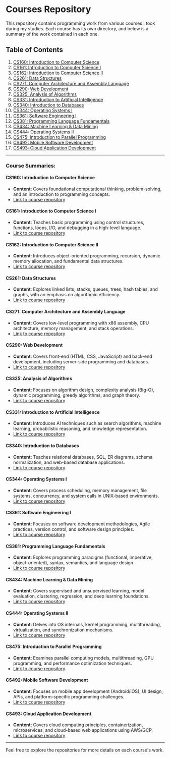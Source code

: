 # Courses Repository

This repository contains programming work from various courses I took during my studies. Each course has its own directory, and below is a summary of the work contained in each one.

## Table of Contents
1. [CS160: Introduction to Computer Science](./CS160)
2. [CS161: Introduction to Computer Science I](./CS161)
3. [CS162: Introduction to Computer Science II](./CS162)
4. [CS261: Data Structures](./CS261)
5. [CS271: Computer Architecture and Assembly Language](./CS271)
6. [CS290: Web Development](./CS290)
7. [CS325: Analysis of Algorithms](./CS325)
8. [CS331: Introduction to Artificial Intelligence](./CS331)
9. [CS340: Introduction to Databases](./CS340)
10. [CS344: Operating Systems I](./CS344)
11. [CS361: Software Engineering I](./CS361)
12. [CS381: Programming Language Fundamentals](./CS381)
13. [CS434: Machine Learning & Data Mining](./CS434)
14. [CS444: Operating Systems II](./CS444)
15. [CS475: Introduction to Parallel Programming](./CS475)
16. [CS492: Mobile Software Development](./CS492)
17. [CS493: Cloud Application Development](./CS493)

---

### Course Summaries:

#### **CS160: Introduction to Computer Science**
- **Content**: Covers foundational computational thinking, problem-solving, and an introduction to programming concepts.
- [Link to course repository](./CS160)

#### **CS161: Introduction to Computer Science I**
- **Content**: Teaches basic programming using control structures, functions, loops, I/O, and debugging in a high-level language.
- [Link to course repository](./CS161)

#### **CS162: Introduction to Computer Science II**
- **Content**: Introduces object-oriented programming, recursion, dynamic memory allocation, and fundamental data structures.
- [Link to course repository](./CS162)

#### **CS261: Data Structures**
- **Content**: Explores linked lists, stacks, queues, trees, hash tables, and graphs, with an emphasis on algorithmic efficiency.
- [Link to course repository](./CS261)

#### **CS271: Computer Architecture and Assembly Language**
- **Content**: Covers low-level programming with x86 assembly, CPU architecture, memory management, and stack operations.
- [Link to course repository](./CS271)

#### **CS290: Web Development**
- **Content**: Covers front-end (HTML, CSS, JavaScript) and back-end development, including server-side programming and databases.
- [Link to course repository](./CS290)

#### **CS325: Analysis of Algorithms**
- **Content**: Focuses on algorithm design, complexity analysis (Big-O), dynamic programming, greedy algorithms, and graph theory.
- [Link to course repository](./CS325)

#### **CS331: Introduction to Artificial Intelligence**
- **Content**: Introduces AI techniques such as search algorithms, machine learning, probabilistic reasoning, and knowledge representation.
- [Link to course repository](./CS331)

#### **CS340: Introduction to Databases**
- **Content**: Teaches relational databases, SQL, ER diagrams, schema normalization, and web-based database applications.
- [Link to course repository](./CS340)

#### **CS344: Operating Systems I**
- **Content**: Covers process scheduling, memory management, file systems, concurrency, and system calls in UNIX-based environments.
- [Link to course repository](./CS344)

#### **CS361: Software Engineering I**
- **Content**: Focuses on software development methodologies, Agile practices, version control, and software design principles.
- [Link to course repository](./CS361)

#### **CS381: Programming Language Fundamentals**
- **Content**: Explores programming paradigms (functional, imperative, object-oriented), syntax, semantics, and language design.
- [Link to course repository](./CS381)

#### **CS434: Machine Learning & Data Mining**
- **Content**: Covers supervised and unsupervised learning, model evaluation, clustering, regression, and deep learning foundations.
- [Link to course repository](./CS434)

#### **CS444: Operating Systems II**
- **Content**: Delves into OS internals, kernel programming, multithreading, virtualization, and synchronization mechanisms.
- [Link to course repository](./CS444)

#### **CS475: Introduction to Parallel Programming**
- **Content**: Examines parallel computing models, multithreading, GPU programming, and performance optimization techniques.
- [Link to course repository](./CS475)

#### **CS492: Mobile Software Development**
- **Content**: Focuses on mobile app development (Android/iOS), UI design, APIs, and platform-specific programming challenges.
- [Link to course repository](./CS492)

#### **CS493: Cloud Application Development**
- **Content**: Covers cloud computing principles, containerization, microservices, and cloud-based web applications using AWS/GCP.
- [Link to course repository](./CS493)

---

Feel free to explore the repositories for more details on each course's work.

